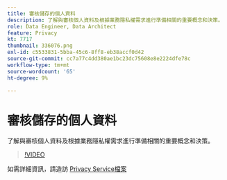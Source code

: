 ```yaml
---
title: 審核儲存的個人資料
description: 了解與審核個人資料及根據業務隱私權需求進行準備相關的重要概念和決策。
role: Data Engineer, Data Architect
feature: Privacy
kt: 7717
thumbnail: 336076.png
exl-id: c5533831-5bba-45c6-8ff8-eb38accf0d42
source-git-commit: cc7a77c4dd380ae1bc23dc75608e8e2224dfe78c
workflow-type: tm+mt
source-wordcount: '65'
ht-degree: 9%

---
```


# 審核儲存的個人資料

了解與審核個人資料及根據業務隱私權需求進行準備相關的重要概念和決策。

>[!VIDEO](https://video.tv.adobe.com/v/336076?quality=12&learn=on)

如需詳細資訊，請造訪 [Privacy Service檔案](https://experienceleague.adobe.com/docs/experience-platform/privacy/home.html?lang=zh-Hant)